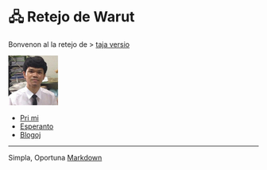 <link rel="stylesheet" href="stilo.css">

# 🖧 Retejo de Warut

Bonvenon al la retejo de  > [taja versio](index_th.md)

<img src="./img/me.png" alt="me" width="100"/>
<!-- ![me](./img/me.png) -->

- [Pri mi](mi.md)
- [Esperanto](./eo)
- [Blogoj](./blogoj)

---
Simpla, Oportuna [Markdown](https://www.markdownguide.org/)
